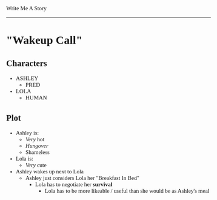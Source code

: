 <Style>
    Body {
        Font-size: 15px;
        Font-family: Verdana;
    };
</Style>

Write Me A Story
****************
"Wakeup Call"
=============

Characters
----------
- ASHLEY
    - PRED
- LOLA
    - HUMAN

Plot
----
- Ashley is:
    - _Very_ hot
    - _Hungover_
    - Shameless
- Lola is:
    - _Very_ cute
- Ashley wakes up next to Lola
    - Ashley just considers Lola her "Breakfast In Bed"
        - Lola has to negotiate her __survival__
            - Lola has to be more likeable / useful than she would be as Ashley's meal